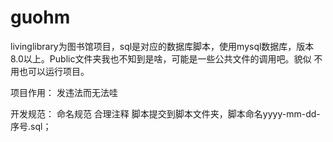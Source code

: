 # guohm



livinglibrary为图书馆项目，sql是对应的数据库脚本，使用mysql数据库，版本8.0以上。Public文件夹我也不知到是啥，可能是一些公共文件的调用吧。貌似
不用也可以运行项目。

项目作用：  发违法而无法哇


开发规范：
        命名规范
	合理注释
	脚本提交到脚本文件夹，脚本命名yyyy-mm-dd-序号.sql；
	
